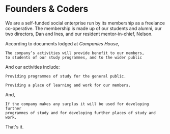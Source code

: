 # Founders & Coders

We are a self-funded social enterprise run by its membership as a freelance co-operative. The membership is made up of our students and alumni, our two directors, Dan and Ines, and our resident mentor-in-chief, Nelson. 

According to documents lodged at *Companies House*, 

    The company’s activities will provide benefit to our members, 
    to students of our study programmes, and to the wider public

And our activities include:

    Providing programmes of study for the general public.

    Providing a place of learning and work for our members.

And,

    If the company makes any surplus it will be used for developing further 
    programmes of study and for developing further places of study and work.

That's it.
